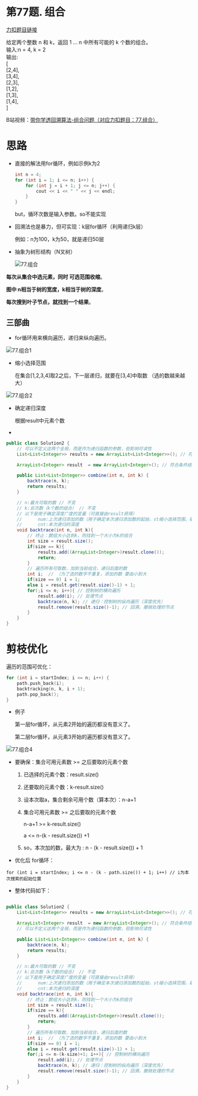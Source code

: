 # 第77题. 组合

[力扣题目链接](https://leetcode-cn.com/problems/combinations/ )

给定两个整数 n 和 k，返回 1 ... n 中所有可能的 k 个数的组合。   
输入:n = 4, k = 2   
输出:   
[   
  [2,4],   
  [3,4],   
  [2,3],   
  [1,2],   
  [1,3],  
  [1,4],  
]  

B站视频：[带你学透回溯算法-组合问题（对应力扣题目：77.组合）](https://www.bilibili.com/video/BV1ti4y1L7cv#reply3733925949)

# 思路 

+ 直接的解法用for循环，例如示例k为2

  ```c++
  int n = 4;
  for (int i = 1; i <= n; i++) {
      for (int j = i + 1; j <= n; j++) {
          cout << i << " " << j << endl;
      }
  }
  ```

  but，循环次数是输入参数。so不能实现

+ 回溯法也是暴力，但可实现：k层for循环（利用递归k层）  

  例如：n为100，k为50，就是递归50层
  
+ 抽象为树形结构（N叉树）

  ![77.组合](https://img-blog.csdnimg.cn/20201123195223940.png)

**每次从集合中选元素，同时 可选范围收缩**。

**图中 n相当于树的宽度，k相当于树的深度**。 

**每次搜到叶子节点，就找到一个结果**。




## 三部曲

*  for循环用来横向遍历，递归来纵向遍历。


![77.组合1](https://img-blog.csdnimg.cn/20201123195242899.png)

* 缩小选择范围

  在集合[1,2,3,4]取2之后，下一层递归，就要在[3,4]中取数  （选的数越来越大）

![77.组合2](https://img-blog.csdnimg.cn/20201123195328976.png)

+ 确定递归深度

  根据result中元素个数

*  


```java
public class Solution2 {
    // 可以不定义这两个全局，而是作为递归函数的参数，但影响可读性
    List<List<Integer>> results = new ArrayList<List<Integer>>(); // 符合条件结果的集合

    ArrayList<Integer> result  = new ArrayList<Integer>(); // 符合条件结果 (只在存到results时clone新的，其他操作同一个result)

    public List<List<Integer>> combine(int n, int k) {
        backtrace(n, k);
        return results;
    }

    // n:最大可取的数 // 不变
    // k:总次数（k个数的组合） // 不变
    // 以下是用于确定深度广度的变量（可直接由result获得）
    //      num:上次递归添加的数（用于确定本次递归添加数的起始，st缩小选择范围，确保选择的数不重复）
    //      cnt:本次递归的深度
    void backtrace(int n, int k){
        // 终止：数组大小达到k，则找到一个大小为k的组合
        int size = result.size();
        if(size == k){
            results.add((ArrayList<Integer>)result.clone());
            return;
        }
        // 遍历所有可取数，加到当前组合，递归后面的数
        int i;  // （为了选的数字不重复，添加的数 要由小到大
        if(size == 0) i = 1;
        else i = result.get(result.size()-1) + 1;
        for(;i <= n; i++){ // 控制树的横向遍历
            result.add(i); // 处理节点
            backtrace(n, k); // 递归：控制树的纵向遍历（深度优先）
            result.remove(result.size()-1); // 回溯，撤销处理的节点
        }
    }
}
```

 

 

 

# 剪枝优化

遍历的范围可优化：

```cpp
for (int i = startIndex; i <= n; i++) {
    path.push_back(i);
    backtracking(n, k, i + 1);
    path.pop_back();
}
```

 

+ 例子

  第一层for循环，从元素2开始的遍历都没有意义了。 

  第二层for循环，从元素3开始的遍历都没有意义了。 

![77.组合4](https://img-blog.csdnimg.cn/20210130194335207.png)

 

+ 要确保：集合可用元素数 >= 之后要取的元素个数

    1. 已选择的元素个数：result.size()

    2. 还要取的元素个数：k-result.size()

    3. 设本次取a，集合剩余可用个数（算本次）：n-a+1

    4. 集合可用元素数 >= 之后要取的元素个数

       n-a+1 >= k-result.size()

       a <= n-(k - result.size()) +1

    5. so，本次加的数，最大为 : n - (k - result.size()) + 1 

 

+ 优化后 for循环：

```
for (int i = startIndex; i <= n - (k - path.size()) + 1; i++) // i为本次搜索的起始位置
```

+ 整体代码如下：

```java

public class Solution2 {
    List<List<Integer>> results = new ArrayList<List<Integer>>(); // 符合条件结果的集合

    ArrayList<Integer> result  = new ArrayList<Integer>(); // 符合条件结果(只在存到results时clone新的，其他操作同一个result)
    // 可以不定义这两个全局，而是作为递归函数的参数，但影响可读性

    public List<List<Integer>> combine(int n, int k) {
        backtrace(n, k);
        return results;
    }

    // n:最大可取的数 // 不变
    // k:总次数（k个数的组合） // 不变
    // 以下是用于确定深度广度的变量（可直接由result获得）
    //      num:上次递归添加的数（用于确定本次递归添加数的起始，st缩小选择范围，确保选择的数不重复）
    //      cnt:本次递归的深度
    void backtrace(int n, int k){
        // 终止：数组大小达到k，则找到一个大小为k的组合
        int size = result.size();
        if(size == k){
            results.add((ArrayList<Integer>)result.clone());
            return;
        }
        // 遍历所有可取数，加到当前组合，递归后面的数
        int i;  // （为了选的数字不重复，添加的数 要由小到大
        if(size == 0) i = 1;
        else i = result.get(result.size()-1) + 1;
        for(;i <= n-(k-size)+1; i++){ // 控制树的横向遍历
            result.add(i); // 处理节点
            backtrace(n, k); // 递归：控制树的纵向遍历（深度优先）
            result.remove(result.size()-1); // 回溯，撤销处理的节点
        }
    }
}
```

 



 

 